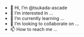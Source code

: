 - 👋 Hi, I’m @tsukada-ascade
- 👀 I’m interested in ...
- 🌱 I’m currently learning ...
- 💞️ I’m looking to collaborate on ...
- 📫 How to reach me ...

<!---
tsukada-ascade/tsukada-ascade is a ✨ special ✨ repository because its `README.md` (this file) appears on your GitHub profile.
You can click the Preview link to take a look at your changes.
--->
